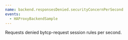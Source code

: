 ```yaml
---
name: backend.responsesDenied.securityConcernPerSecond
events:
  - HAProxyBackendSample
---
```


Requests denied bytcp-request session rules per second.